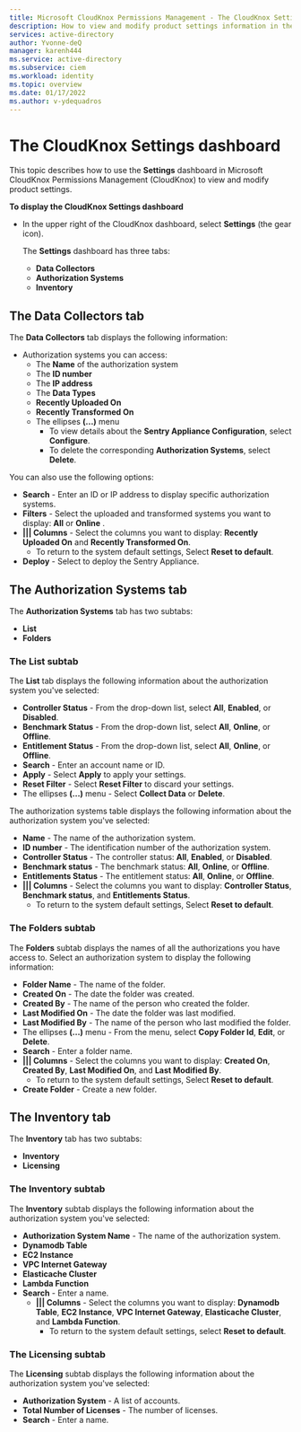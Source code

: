 ```yaml
---
title: Microsoft CloudKnox Permissions Management - The CloudKnox Settings dashboard
description: How to view and modify product settings information in the CloudKnox settings dashboard in Microsoft CloudKnox Permissions Management.
services: active-directory
author: Yvonne-deQ
manager: karenh444
ms.service: active-directory
ms.subservice: ciem
ms.workload: identity
ms.topic: overview
ms.date: 01/17/2022
ms.author: v-ydequadros
---
```


# The CloudKnox Settings dashboard

This topic describes how to use the **Settings** dashboard in Microsoft CloudKnox Permissions Management (CloudKnox) to view and modify product settings.

**To display the CloudKnox Settings dashboard**

- In the upper right of the CloudKnox dashboard, select **Settings** (the gear icon).

    The **Settings** dashboard has three tabs:

    - **Data Collectors**
    - **Authorization Systems**
    - **Inventory**

## The Data Collectors tab

The **Data Collectors** tab displays the following information:

- Authorization systems you can access:
    - The **Name** of the authorization system
    - The **ID number**
    - The **IP address**
    - The **Data Types**
    - **Recently Uploaded On**
    - **Recently Transformed On**
    - The ellipses **(...)** menu 
        - To view details about the **Sentry Appliance Configuration**, select **Configure**.
        - To delete the corresponding **Authorization Systems**, select **Delete**.

You can also use the following options:

- **Search** - Enter an ID or IP address to display specific authorization systems.
- **Filters** - Select the uploaded and transformed systems you want to display: **All** or **Online** . 
- **||| Columns** - Select the columns you want to display: **Recently Uploaded On** and **Recently Transformed On**.
    - To return to the system default settings, Select **Reset to default**.
- **Deploy** - Select to deploy the Sentry Appliance. 
    <!---Add link to For more information, see Deploy the Sentry Appliance.--->

## The Authorization Systems tab

The **Authorization Systems** tab has two subtabs: 

- **List** 
- **Folders**

### The List subtab

The **List** tab displays the following information about the authorization system you've selected:

- **Controller Status** - From the drop-down list, select **All**, **Enabled**, or **Disabled**.
- **Benchmark Status** - From the drop-down list, select **All**, **Online**, or **Offline**.
- **Entitlement Status** - From the drop-down list, select **All**, **Online**, or **Offline**.
- **Search** - Enter an account name or ID.
- **Apply** - Select **Apply** to apply your settings.
- **Reset Filter** - Select **Reset Filter** to discard your settings.
- The ellipses **(...)** menu - Select **Collect Data** or **Delete**.

The authorization systems table displays the following information about the authorization system you've selected:

- **Name** - The name of the authorization system.
- **ID number** - The identification number of the authorization system.
- **Controller Status** - The controller status: **All**, **Enabled**, or **Disabled**.
- **Benchmark status** - The benchmark status: **All**, **Online**, or **Offline**.
- **Entitlements Status** - The entitlement status: **All**, **Online**, or **Offline**.
- **||| Columns** - Select the columns you want to display: **Controller Status**, **Benchmark status**, and **Entitlements Status**.
    - To return to the system default settings, Select **Reset to default**.

### The Folders subtab

The **Folders** subtab displays the names of all the authorizations you have access to. Select an authorization system to display the following information:

- **Folder Name** - The name of the folder.
- **Created On** - The date the folder was created.
- **Created By** - The name of the person who created the folder.
- **Last Modified On** - The date the folder was last modified.
- **Last Modified By** - The name of the person who last modified the folder.
- The ellipses **(...)** menu - From the menu, select **Copy Folder Id**, **Edit**, or **Delete**.
- **Search** - Enter a folder name.
- **||| Columns** - Select the columns you want to display: **Created On**, **Created By**, **Last Modified On**, and **Last Modified By**.
    - To return to the system default settings, Select **Reset to default**.
- **Create Folder** - Create a new folder. 

## The Inventory tab

The **Inventory** tab has two subtabs:
- **Inventory** 
- **Licensing**

### The Inventory subtab

The **Inventory** subtab displays the following information about the authorization system you've selected:

- **Authorization System Name** - The name of the authorization system.
- **Dynamodb Table**
- **EC2 Instance**
- **VPC Internet Gateway**
- **Elasticache Cluster**
- **Lambda Function**
- **Search** - Enter a name.
    - **||| Columns** - Select the columns you want to display: **Dynamodb Table**, **EC2 Instance**, **VPC Internet Gateway**, **Elasticache Cluster**, and **Lambda Function**.
        - To return to the system default settings, select **Reset to default**.

### The Licensing subtab

The **Licensing** subtab displays the following information about the authorization system you've selected:

- **Authorization System** - A list of accounts.
- **Total Number of Licenses** - The number of licenses.
- **Search** - Enter a name.

<!---## Next steps--->